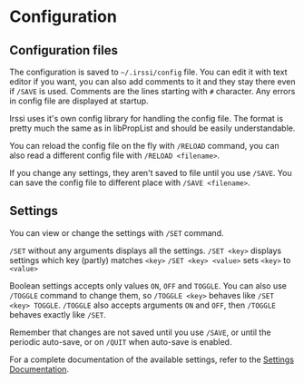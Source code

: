 # Configuration

## Configuration files

The configuration is saved to `~/.irssi/config` file. You can edit
it with text editor if you want, you can also add comments to it
and they stay there even if `/SAVE` is used. Comments are the lines
starting with `#` character. Any errors in config file are displayed
at startup.

Irssi uses it's own config library for handling the config file.
The format is pretty much the same as in libPropList and should be
easily understandable.

You can reload the config file on the fly with `/RELOAD` command, you
can also read a different config file with `/RELOAD <filename>`.

If you change any settings, they aren't saved to file until you use
`/SAVE`. You can save the config file to different place with
`/SAVE <filename>`.

## Settings

You can view or change the settings with `/SET` command.

`/SET` without any arguments displays all the settings.
`/SET <key>` displays settings which key (partly) matches `<key>`
`/SET <key> <value>` sets `<key>` to `<value>`

Boolean settings accepts only values `ON`, `OFF` and `TOGGLE`. You can
also use `/TOGGLE` command to change them, so `/TOGGLE <key>` behaves
like `/SET <key> TOGGLE`. `/TOGGLE` also accepts arguments `ON` and `OFF`,
then `/TOGGLE` behaves exactly like `/SET`.

Remember that changes are not saved until you use `/SAVE`, or until
the periodic auto-save, or on `/QUIT` when auto-save is enabled.

For a complete documentation of the available settings, refer to the
[Settings Documentation](../settings.md).
